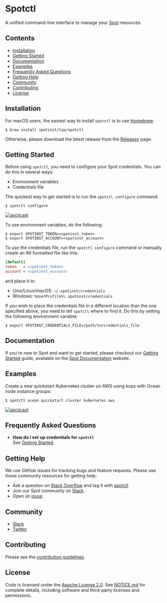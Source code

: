 # Spotctl

A unified command-line interface to manage your [Spot](https://spot.io/) resources.

## Contents

- [Installation](#installation)
- [Getting Started](#getting-started)
- [Documentation](#documentation)
- [Examples](#examples)
- [Frequently Asked Questions](#frequently-asked-questions)
- [Getting Help](#getting-help)
- [Community](#community)
- [Contributing](#contributing)
- [License](#license)

## Installation

For macOS users, the easiest way to install `spotctl` is to use [Homebrew](https://brew.sh/):

```
$ brew install spotinst/tap/spotctl
```

Otherwise, please download the latest release from the [Releases](https://github.com/spotinst/spotctl/releases/) page.

## Getting Started

Before using `spotctl`, you need to configure your Spot credentials. You can do this in several ways:

- Environment variables
- Credentials file

The quickest way to get started is to run the `spotctl configure` command:

```
$ spotctl configure
```

[![asciicast](https://asciinema.org/a/266181.png)](https://asciinema.org/a/266181)

To use environment variables, do the following:

```
$ export SPOTINST_TOKEN=<spotinst_token>
$ export SPOTINST_ACCOUNT=<spotinst_account>
```

To use the credentials file, run the `spotctl configure` command or manually create an INI formatted file like this:

```ini
[default]
token   = <spotinst_token>
account = <spotinst_account>
```

and place it in:

- Unix/Linux/macOS: `~/.spotinst/credentials`
- Windows: `%UserProfile%\.spotinst/credentials`

If you wish to place the credentials file in a different location than the one specified above, you need to tell `spotctl` where to find it. Do this by setting the following environment variable:

```
$ export SPOTINST_CREDENTIALS_FILE=/path/to/credentials_file
```

## Documentation

If you're new to Spot and want to get started, please checkout our [Getting Started](https://help.spot.io/getting-started-with-spotinst/) guide, available on the [Spot Documentation](https://help.spot.io/) website.

## Examples

Create a new quickstart Kubernetes cluster on AWS using kops with Ocean node instance groups:

```
$ spotctl ocean quickstart cluster kubernetes aws
```

[![asciicast](https://asciinema.org/a/264624.png)](https://asciinema.org/a/264624)

## Frequently Asked Questions

- **How do I set up credentials for `spotctl`**<br/>
  See [Getting Started](#getting-started/).

## Getting Help

We use GitHub issues for tracking bugs and feature requests. Please use these community resources for getting help:

- Ask a question on [Stack Overflow](https://stackoverflow.com/) and tag it with [spotctl](https://stackoverflow.com/questions/tagged/spotctl/).
- Join our Spot community on [Slack](http://slack.spot.io/).
- Open an [issue](https://github.com/spotinst/spotctl/issues/new/choose/).

## Community

- [Slack](http://slack.spot.io/)
- [Twitter](https://twitter.com/spot_hq/)

## Contributing

Please see the [contribution guidelines](.github/CONTRIBUTING.md).

## License

Code is licensed under the [Apache License 2.0](LICENSE). See [NOTICE.md](NOTICE.md) for complete details, including software and third-party licenses and permissions.

